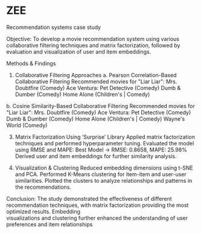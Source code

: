 # ZEE
Recommendation systems case study

Objective:
 To develop a movie recommendation system using various collaborative filtering techniques and matrix factorization, followed by evaluation and visualization of user and item embeddings.
 
 Methods & Findings
 1. Collaborative Filtering Approaches
   a. Pearson Correlation-Based Collaborative Filtering
   Recommended movies for "Liar Liar":
   Mrs. Doubtfire (Comedy)
   Ace Ventura: Pet Detective (Comedy)
   Dumb & Dumber (Comedy)
   Home Alone (Children's | Comedy)

 b. Cosine Similarity-Based Collaborative Filtering
   Recommended movies for "Liar Liar":
   Mrs. Doubtfire (Comedy)
   Ace Ventura: Pet Detective (Comedy)
   Dumb & Dumber (Comedy)
   Home Alone (Children's | Comedy)
   Wayne's World (Comedy)
   
 3. Matrix Factorization Using ‘Surprise’ Library
   Applied matrix factorization techniques and performed hyperparameter tuning.
   Evaluated the model using RMSE and MAPE:
   Best Model → RMSE: 0.8658, MAPE: 25.98%
   Derived user and item embeddings for further similarity analysis.

 4. Visualization & Clustering
   Reduced embedding dimensions using t-SNE and PCA.
   Performed K-Means clustering for item-item and user-user similarities.
   Plotted the clusters to analyze relationships and patterns in the recommendations.

 Conclusion:
    The study demonstrated the effectiveness of different recommendation techniques, with matrix factorization providing the most optimized results. Embedding     
    visualizations and clustering further 
    enhanced the understanding of user preferences and item relationships
